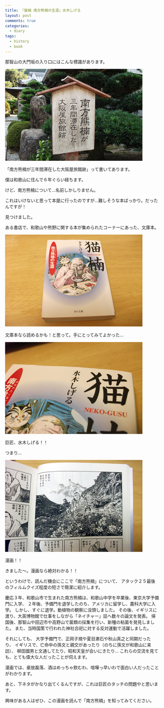 ```yaml
---
title: 『猫楠 南方熊楠の生涯』水木しげる
layout: post
comments: true
categories:
  - diary
tags:
  - history
  - book
---
```

那智山の大門坂の入り口にはこんな標識があります。

![南方熊楠が三年間滞在した大阪屋旅館跡][1]

「南方熊楠が三年間滞在した大阪屋旅館跡」って書いてあります。

僕は和歌山に住んで６年ぐらい経ちます。

けど、南方熊楠について…名前しかしりません。

これはいけないと思って本屋に行ったのですが…難しそうな本ばっかり。だったんですが！

見つけました。

ある書店で、和歌山や熊野に関する本が集められたコーナーにあった、文庫本。

![猫楠表紙][2]

文庫本なら読めるかも！と思って。手にとってみてよかった…

![猫楠表紙アップ][3]

巨匠、水木しげる！！

つまり…

![猫楠中身][4]

漫画！！

きました～。漫画なら絶対わかる！！

というわけで、読んだ機会にここで「南方熊楠」について、
アタック２５最後のフィルムクイズ程度の短さで簡潔に紹介します。

慶応３年、和歌山市で生まれた南方熊楠は、和歌山中学を卒業後、東京大学予備門に入学、
２年後、予備門を退学したのち、アメリカに留学し、農科大学に入学。
しかし、すぐに退学。動植物の観察に没頭しました。
その後、イギリスに渡り、大英博物館で仕事をしながら「ネイチャー」誌へ数々の論文を発表。
帰国後、那智山や田辺市や高野山で菌類の採集を行い、新種の粘菌を発見しました。
また、当時国策で行われた神社合祀に対する反対運動で活躍しました。

それにしても、
大学予備門で、正岡子規や夏目漱石や秋山真之と同期だったり、
イギリスで、亡命中の孫文と親交があったり（のちに孫文が和歌山に来訪）、
柳田國男と文通してたり、昭和天皇が会いにきたり…
これらの交流を見ても、とても偉大な人だったことが伺えます。

漫画では、豪放磊落、酒はめっちゃ飲むわ、喧嘩っ早いわで面白い人だったことがわかります。

あと、下ネタがかなり出てくるんですが、これは巨匠のタッチの問題やと思います。

興味がある人はぜひ、この漫画を読んで「南方熊楠」を知ってみてください。


 [1]: /img/uploads/2010/02/nekogusu-1.jpg
 [2]: /img/uploads/2010/02/nekogusu-2.jpg
 [3]: /img/uploads/2010/02/nekogusu-3.jpg
 [4]: /img/uploads/2010/02/nekogusu-4.jpg
